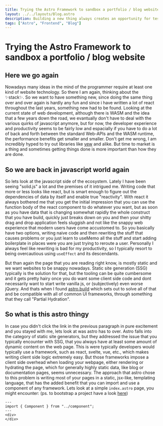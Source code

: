 ```yaml
---
title: Trying the Astro Framework to sandbox a portfolio / blog website
layout: ../../layouts/Blog.astro
description: Building a new thing always creates an opportunity for testing new technologies. Follow me as we look into Astro a new SSG framework for snappy websites with a twist.
tags: ["Astro", "Frontend", "Blog"]
---
```


# Trying the Astro Framework to sandbox a portfolio / blog website

## Here we go again

Nowadays many ideas in the mind of the programmer require at least one kind of website technology. So there I am again, thinking about the ✨stack✨. So we want to have something new, since doing the same thing over and over again is hardly any fun and since i have written a lot of react throughout the last years, something new had to be found. Looking at the current state of web development, although there is WASM and the idea that a few years down the road, we evantually don't have to deal with the various quirks of javascript anymore, but for now, the developer experience and productivity seems to be fairly low and espacially if you have to do a lot of back and forth between the standard Web-APIs and the WASM runtime, the performance benefits get smaller and smaller. Don't get me wrong, I am incredibly hyped to try out libraries like [yew]() and alike. But time to market is a thing and sometimes getting things done is more important than how they are done.

## So we are back in javascript world again

So lets look at the javascript side of the ecosystem. Lately I have been seeing "solid.js" a lot and the premises of it intrigued me. Writing code that more or less looks like react, but is smart enough to figure out the dependencies of data by itself and enable true "reactivity". With react it always bothered me that you get the initial impression that you can use the function body of the react component to do whatever you want, but as soon as you have data that is changing somewhat rapidly the whole construct that you have build, quickly just breaks down on you and then your shitty drag and drop application feels sluggish and not like the snappy web experience that modern users have come accustomed to. So you basically have two options, writing naive code and then rewriting the stuff that causes problems or you just learn to useMemo all the stuff and start adding boilerplate in places were you are just trying to reroute a user. Personally I always feel like rewriting is bad for my productivity, so I typically resort to being overcautious using `useEffect` and its descendants.

But than again the page that you are reading right know, is mostly static and we want websites to be snappy nowadays. Static site generation (SSG) typically is the solution for that, but the tooling can be quite cumbersome and it gets pretty hairy once you do want some client side code and dont necessarily want to start write vanilla js, or (subjectively) even worse jQuery. And thats when I found [astro.build]() which sets out to solve all of that and be compatible with all of common UI frameworks, through something that they call "Partial Hydration".

## So what is this astro thingy

In case you didn't click the link in the previous paragraph in pure excitement and you stayed with me, lets look at was astro has to over. Astro falls into the category of static site generators, but they addressed the issue that you typically encounter with SSG, that you always have at least some amount of dynamic content on the web page. This is were typically developers would typically use a framework, such as react, svelte, vue, etc., which makes writing client side logic extremely easy. But those frameworks impose a client side overhead when loading your webpage, either rendering or hydrating the page, which for generally highly static data, like blog or documentation pages, seems unnecessary. The approach that astro chose to this problem is writing most of your pages in a static, jsx-like, templating language, that has the added benefit that you can import and use a component of any framework. Lets look at a simple `index.astro` page, you might encounter: (ps. to bootstrap a project have a look [here](https://docs.astro.build/en/getting-started/))

```astro
---
import { Component } from "../component";
---
<div>
</div>
```
